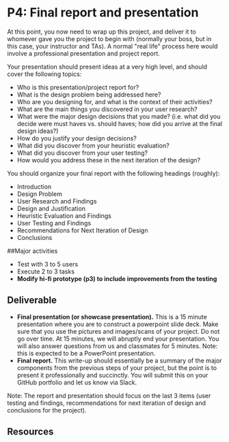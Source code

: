 # P4: Final report and presentation

At this point, you now need to wrap up this project, and deliver it to whomever gave you the project to begin with (normally your boss, but in this case, your instructor and TAs). A normal "real life" process here would involve a professional presentation and project report.

Your presentation should present ideas at a very high level, and should cover the following topics:
- Who is this presentation/project report for?
- What is the design problem being addressed here?
- Who are you designing for, and what is the context of their activities?
- What are the main things you discovered in your user research?
- What were the major design decisions that you made? (i.e. what did you decide were must haves vs. should haves; how did you arrive at the final design ideas?)
- How do you justify your design decisions?
- What did you discover from your heuristic evaluation?
- What did you discover from your user testing?
- How would you address these in the next iteration of the design?

You should organize your final report with the following headings (roughly):
- Introduction
- Design Problem
- User Research and Findings
- Design and Justification
- Heuristic Evaluation and Findings
- User Testing and Findings
- Recommendations for Next Iteration of Design
- Conclusions

##Major activities
- Test with 3 to 5 users
- Execute 2 to 3 tasks
- **Modify hi-fi prototype (p3) to include improvements from the testing**

## Deliverable
- **Final presentation (or showcase presentation).** This is a 15 minute presentation where you are to construct a powerpoint slide deck. Make sure that you use the pictures and images/scans of your project. Do not go over time. At 15 minutes, we will abruptly end your presentation. You will also answer questions from us and classmates for 5 minutes. Note: this is expected to be a PowerPoint presentation.
- **Final report.** This write-up should essentially be a summary of the major components from the previous steps of your project, but the point is to present it professionally and succinctly. You will submit this on your GitHub portfolio and let us know via Slack.

Note: The report and presentation should focus on the last 3 items (user testing and findings, recommendations for next iteration of design and conclusions for the project).

## Resources
